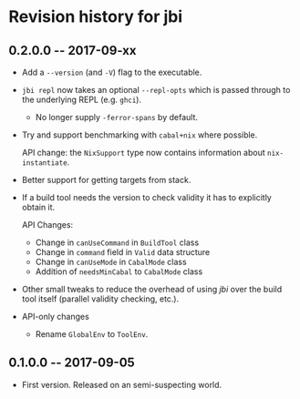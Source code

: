 # Revision history for jbi

## 0.2.0.0 -- 2017-09-xx

* Add a `--version` (and `-V`) flag to the executable.

* `jbi repl` now takes an optional `--repl-opts` which is passed
  through to the underlying REPL (e.g. `ghci`).

    * No longer supply `-ferror-spans` by default.

* Try and support benchmarking with `cabal+nix` where possible.

    API change: the `NixSupport` type now contains information about
    `nix-instantiate`.

* Better support for getting targets from stack.

* If a build tool needs the version to check validity it has to
  explicitly obtain it.

    API Changes:

    * Change in `canUseCommand` in `BuildTool` class
    * Change in `command` field in `Valid` data structure
    * Change in `canUseMode` in `CabalMode` class
    * Addition of `needsMinCabal` to `CabalMode` class

* Other small tweaks to reduce the overhead of using _jbi_ over the
  build tool itself (parallel validity checking, etc.).

* API-only changes

    - Rename `GlobalEnv` to `ToolEnv`.

## 0.1.0.0 -- 2017-09-05

* First version. Released on an semi-suspecting world.
